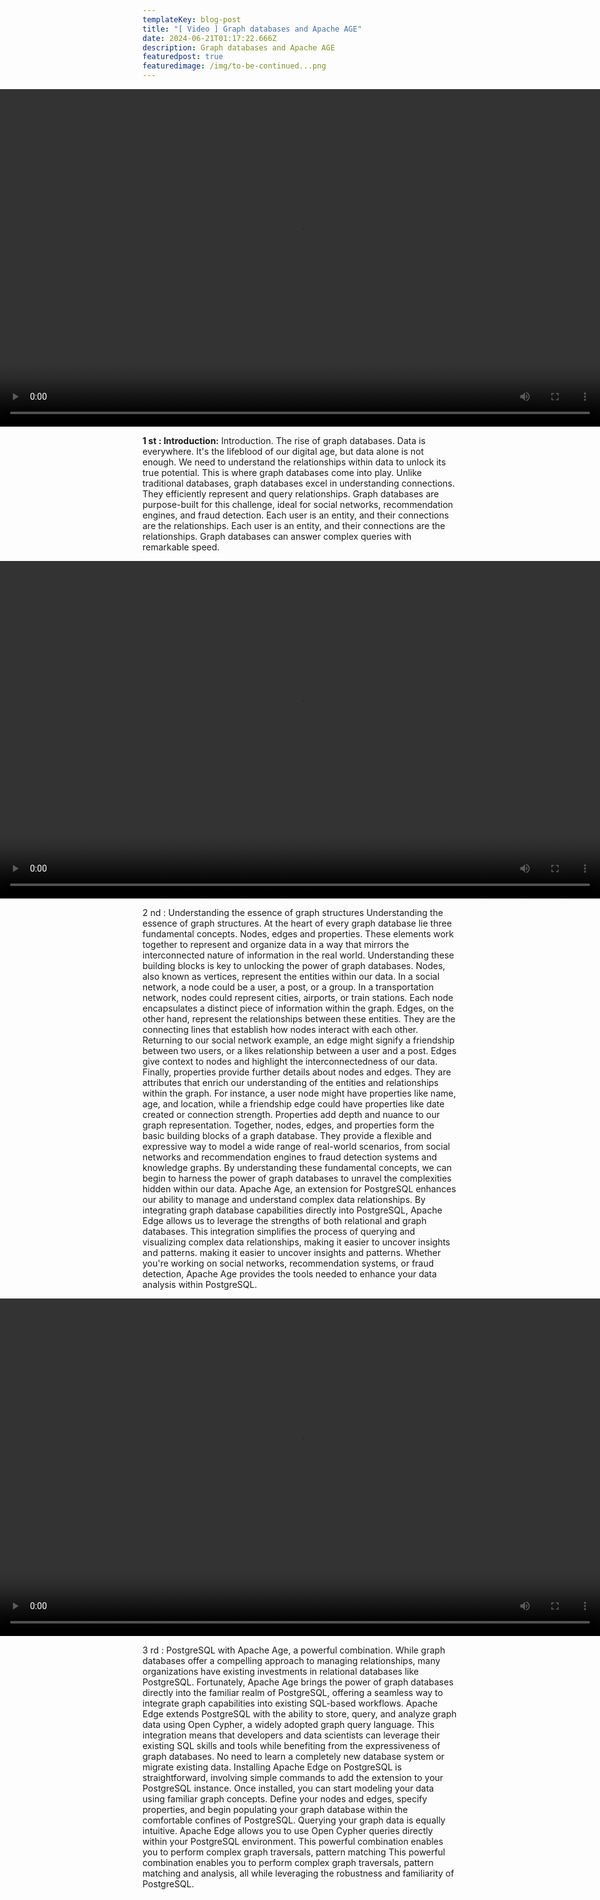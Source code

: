 ```yaml
---
templateKey: blog-post
title: "[ Video ] Graph databases and Apache AGE"
date: 2024-06-21T01:17:22.666Z
description: Graph databases and Apache AGE
featuredpost: true
featuredimage: /img/to-be-continued...png
---
```

<div style="display: flex; justify-content: center; align-items: center; ">
  <video width="960" height="540" controls autoplay>
    <source src="../../../static/img/Future Landscape of Graph DB.mp4" type="video/mp4">
    Your browser does not support the video tag.
  </video>
</div>

**1 st : Introduction:**
Introduction. The rise of graph databases. Data is everywhere. It&#39;s the lifeblood of our digital age,
but data alone is not enough. We need to understand the relationships within data to unlock its
true potential. This is where graph databases come into play. Unlike traditional databases, graph
databases excel in understanding connections. They efficiently represent and query relationships.
Graph databases are purpose-built for this challenge, ideal for social networks, recommendation
engines, and fraud detection. Each user is an entity, and their connections are the relationships.
Each user is an entity, and their connections are the relationships. Graph databases can answer
complex queries with remarkable speed.



<div style="display: flex; justify-content: center; align-items: center; ">
  <video width="960" height="540" controls autoplay>
    <source src="../../../static/img/Future Landscape of Graph DB.mp4" type="video/mp4">
    Your browser does not support the video tag.
  </video>
</div>

2 nd : Understanding the essence of graph structures
Understanding the essence of graph structures. At the heart of every graph database lie three
fundamental concepts. Nodes, edges and properties. These elements work together to represent
and organize data in a way that mirrors the interconnected nature of information in the real
world. Understanding these building blocks is key to unlocking the power of graph databases.
Nodes, also known as vertices, represent the entities within our data. In a social network, a node
could be a user, a post, or a group. In a transportation network, nodes could represent cities,
airports, or train stations. Each node encapsulates a distinct piece of information within the
graph. Edges, on the other hand, represent the relationships between these entities. They are the
connecting lines that establish how nodes interact with each other.
Returning to our social network example, an edge might signify a friendship between two users,
or a likes relationship between a user and a post. Edges give context to nodes and highlight the
interconnectedness of our data. Finally, properties provide further details about nodes and edges.
They are attributes that enrich our understanding of the entities and relationships within the
graph. For instance, a user node might have properties like name, age, and location, while a
friendship edge could have properties like date created or connection strength.
Properties add depth and nuance to our graph representation. Together, nodes, edges, and
properties form the basic building blocks of a graph database. They provide a flexible and
expressive way to model a wide range of real-world scenarios, from social networks and
recommendation engines to fraud detection systems and knowledge graphs. By understanding
these fundamental concepts, we can begin to harness the power of graph databases to unravel the
complexities hidden within our data. Apache Age, an extension for PostgreSQL enhances our
ability to manage and understand complex data relationships.
By integrating graph database capabilities directly into PostgreSQL, Apache Edge allows us to
leverage the strengths of both relational and graph databases. This integration simplifies the
process of querying and visualizing complex data relationships, making it easier to uncover
insights and patterns. making it easier to uncover insights and patterns. Whether you&#39;re working
on social networks, recommendation systems, or fraud detection, Apache Age provides the tools
needed to enhance your data analysis within PostgreSQL.



<div style="display: flex; justify-content: center; align-items: center; ">
  <video width="960" height="540" controls autoplay>
    <source src="../../../static/img/Future Landscape of Graph DB.mp4" type="video/mp4">
    Your browser does not support the video tag.
  </video>
</div>

3 rd : PostgreSQL with Apache Age, a powerful combination. While graph databases offer a
compelling approach to managing relationships, many organizations have existing investments in
relational databases like PostgreSQL. Fortunately, Apache Age brings the power of
graph databases directly into the familiar realm of PostgreSQL, offering a seamless way to
integrate graph capabilities into existing SQL-based workflows. Apache Edge extends
PostgreSQL with the ability to store, query, and analyze graph data using Open Cypher, a widely
adopted graph query language.
This integration means that developers and data scientists can leverage their existing SQL skills
and tools while benefiting from the expressiveness of graph databases. No need to learn a
completely new database system or migrate existing data. Installing Apache Edge on
PostgreSQL is straightforward, involving simple commands to add the extension to your
PostgreSQL instance. Once installed, you can start modeling your data using familiar graph
concepts. Define your nodes and edges, specify properties, and begin populating your graph
database within the comfortable confines of PostgreSQL. Querying your graph data is equally
intuitive. Apache Edge allows you to use Open Cypher queries directly within your PostgreSQL
environment.
This powerful combination enables you to perform complex graph traversals, pattern matching
This powerful combination enables you to perform complex graph traversals, pattern matching
and analysis, all while leveraging the robustness and familiarity of PostgreSQL.